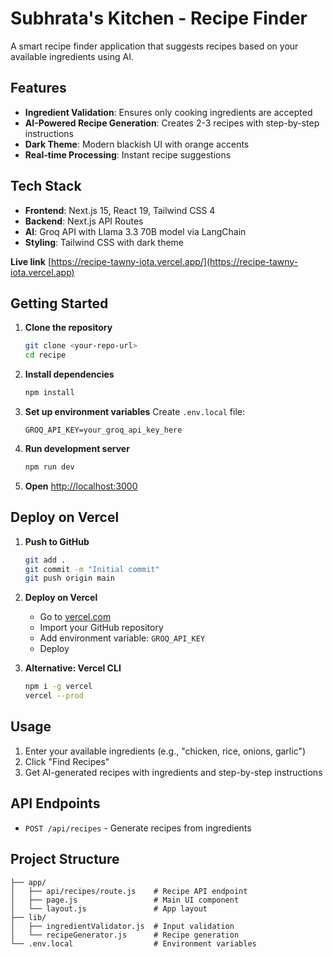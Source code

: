 # Subhrata's Kitchen - Recipe Finder

A smart recipe finder application that suggests recipes based on your available ingredients using AI.

## Features

- **Ingredient Validation**: Ensures only cooking ingredients are accepted
- **AI-Powered Recipe Generation**: Creates 2-3 recipes with step-by-step instructions
- **Dark Theme**: Modern blackish UI with orange accents
- **Real-time Processing**: Instant recipe suggestions

## Tech Stack

- **Frontend**: Next.js 15, React 19, Tailwind CSS 4
- **Backend**: Next.js API Routes
- **AI**: Groq API with Llama 3.3 70B model via LangChain
- **Styling**: Tailwind CSS with dark theme

**Live link** [https://recipe-tawny-iota.vercel.app/](https://recipe-tawny-iota.vercel.app)

## Getting Started

1. **Clone the repository**
   ```bash
   git clone <your-repo-url>
   cd recipe
   ```

2. **Install dependencies**
   ```bash
   npm install
   ```

3. **Set up environment variables**
   Create `.env.local` file:
   ```
   GROQ_API_KEY=your_groq_api_key_here
   ```

4. **Run development server**
   ```bash
   npm run dev
   ```

5. **Open** [http://localhost:3000](http://localhost:3000)

## Deploy on Vercel

1. **Push to GitHub**
   ```bash
   git add .
   git commit -m "Initial commit"
   git push origin main
   ```

2. **Deploy on Vercel**
   - Go to [vercel.com](https://vercel.com)
   - Import your GitHub repository
   - Add environment variable: `GROQ_API_KEY`
   - Deploy

3. **Alternative: Vercel CLI**
   ```bash
   npm i -g vercel
   vercel --prod
   ```

## Usage

1. Enter your available ingredients (e.g., "chicken, rice, onions, garlic")
2. Click "Find Recipes"
3. Get AI-generated recipes with ingredients and step-by-step instructions

## API Endpoints

- `POST /api/recipes` - Generate recipes from ingredients

## Project Structure

```
├── app/
│   ├── api/recipes/route.js    # Recipe API endpoint
│   ├── page.js                 # Main UI component
│   └── layout.js               # App layout
├── lib/
│   ├── ingredientValidator.js  # Input validation
│   └── recipeGenerator.js      # Recipe generation
└── .env.local                  # Environment variables
```
